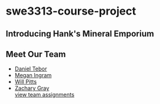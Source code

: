 # swe3313-course-project
## Introducing Hank's Mineral Emporium
## Meet Our Team
- [Daniel Tebor](docs/project-plan/dtebor-resume.md)
- [Megan Ingram](docs/project-plan/mingram-resume.md)
- [Will Pitts](docs/project-plan/wpitts-resume.md)
- [Zachary Gray](docs/project-plan/zgray-resume.md)<br>
[view team assignments](docs/project-plan/team-assignments.md)

